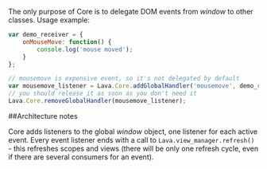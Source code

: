 
The only purpose of Core is to delegate DOM events from <var>window</var> to other classes. Usage example:

```javascript
var demo_receiver = {
	onMouseMove: function() {
		console.log('mouse moved');
	}
};

// mousemove is expensive event, so it's not delegated by default
var mousemove_listener = Lava.Core.addGlobalHandler('mousemove', demo_receiver.onMouseMove, demo_receiver);
// you should release it as soon as you don't need it
Lava.Core.removeGlobalHandler(mousemove_listener);
```

##Architecture notes

Core adds listeners to the global <var>window</var> object, one listener for each active event.
Every event listener ends with a call to `Lava.view_manager.refresh()` - this refreshes scopes and views
(there will be only one refresh cycle, even if there are several consumers for an event).